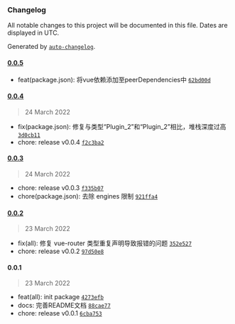 ### Changelog

All notable changes to this project will be documented in this file. Dates are displayed in UTC.

Generated by [`auto-changelog`](https://github.com/CookPete/auto-changelog).

#### [0.0.5](https://github.com/GOGOGOSIR/vue-umeng/compare/0.0.4...0.0.5)

- feat(package.json): 将vue依赖添加至peerDependencies中 [`62bd00d`](https://github.com/GOGOGOSIR/vue-umeng/commit/62bd00de699401a64ce7d513efff38346c5b66fd)

#### [0.0.4](https://github.com/GOGOGOSIR/vue-umeng/compare/0.0.3...0.0.4)

> 24 March 2022

- fix(package.json): 修复与类型“Plugin_2”和“Plugin_2”相比，堆栈深度过高 [`3d0cb11`](https://github.com/GOGOGOSIR/vue-umeng/commit/3d0cb11ecba7f4cce553deaffd95cb7ca85641e0)
- chore: release v0.0.4 [`f2c3ba2`](https://github.com/GOGOGOSIR/vue-umeng/commit/f2c3ba26ab3936e2be5006982a530bae4183e03a)

#### [0.0.3](https://github.com/GOGOGOSIR/vue-umeng/compare/0.0.2...0.0.3)

> 24 March 2022

- chore: release v0.0.3 [`f335b07`](https://github.com/GOGOGOSIR/vue-umeng/commit/f335b07fd17dfaf33a057585a3580be4d2e43360)
- chore(package.json): 去除 engines 限制 [`921ffa4`](https://github.com/GOGOGOSIR/vue-umeng/commit/921ffa48e5ec56eca35199c8330096ecad73ff81)

#### [0.0.2](https://github.com/GOGOGOSIR/vue-umeng/compare/0.0.1...0.0.2)

> 23 March 2022

- fix(all): 修复 vue-router 类型重复声明导致报错的问题 [`352e527`](https://github.com/GOGOGOSIR/vue-umeng/commit/352e527b103388494f388e8824fa5ce40ecbbd62)
- chore: release v0.0.2 [`97d50e8`](https://github.com/GOGOGOSIR/vue-umeng/commit/97d50e8eb65b7635d2548aaf6896e8951ad5d23a)

#### 0.0.1

> 23 March 2022

- feat(all): init package [`4273efb`](https://github.com/GOGOGOSIR/vue-umeng/commit/4273efba8de5c3e64b2e1bcccb2af1b67ca18e53)
- docs: 完善README文档 [`88cae77`](https://github.com/GOGOGOSIR/vue-umeng/commit/88cae7747acd3cfb9969b5c75e48d26ea5c78d2d)
- chore: release v0.0.1 [`6cba753`](https://github.com/GOGOGOSIR/vue-umeng/commit/6cba753c56f6629ea2bb3bc4da66febcec82495a)
